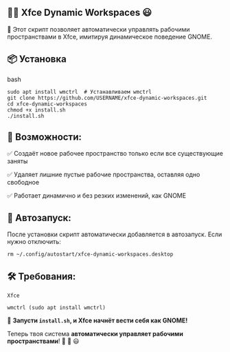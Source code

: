 ## 🚀🎉 Xfce Dynamic Workspaces 😃

💪 Этот скрипт позволяет автоматически управлять рабочими пространствами в Xfce, имитируя динамическое поведение GNOME. 


## 📦 Установка  

bash

    sudo apt install wmctrl  # Устанавливаем wmctrl  
    git clone https://github.com/USERNAME/xfce-dynamic-workspaces.git  
    cd xfce-dynamic-workspaces  
    chmod +x install.sh  
    ./install.sh

## 🚀 Возможности:

✅ Создаёт новое рабочее пространство только если все существующие заняты 

✅ Удаляет лишние пустые рабочие пространства, оставляя одно свободное 

✅ Работает динамично и без резких изменений, как GNOME


## 🔄 Автозапуск:

После установки скрипт автоматически добавляется в автозапуск. Если нужно отключить:

    rm ~/.config/autostart/xfce-dynamic-workspaces.desktop
    

## 🛠 Требования:

    Xfce

    wmctrl (sudo apt install wmctrl)
 
🔧 **Запусти `install.sh`, и Xfce начнёт вести себя как GNOME!**  

Теперь твоя система **автоматически управляет рабочими пространствами**! 🚀 💪 😃

